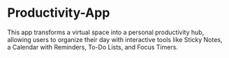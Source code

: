 # Productivity-App
This app transforms a virtual space into a personal productivity hub, allowing users to organize their day with interactive tools like Sticky Notes, a Calendar with Reminders, To-Do Lists, and Focus Timers.
